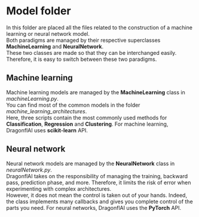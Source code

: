 # Model folder
In this folder are placed all the files related to the construction of a machine learning or neural network model.   
Both paradigms are managed by their respective superclasses **MachineLearning** and **NeuralNetwork**.  
These two classes are made so that they can be interchanged easily. Therefore, it is easy to switch between these two paradigms. 

## Machine learning
Machine learning models are managed by the **MachineLearning** class in *machineLearning.py*.  
You can find most of the common models in the folder *machine_learning_architectures*.  
Here, three scripts contain the most commonly used methods for **Classification**, **Regression** and **Clustering**.
For machine learning, DragonflAI uses **scikit-learn** API.

## Neural network
Neural network models are managed by the **NeuralNetwork** class in *neuralNetwork.py*.  
DragonflAI takes on the responsibility of managing the training, backward pass, prediction phase, and more. Therefore, it limits the risk of error when experimenting with complex architectures.  
However, it does not mean the control is taken out of your hands. Indeed, the class implements many callbacks and gives you complete control of the parts you need.
For neural networks, DragonflAI uses the **PyTorch** API.  